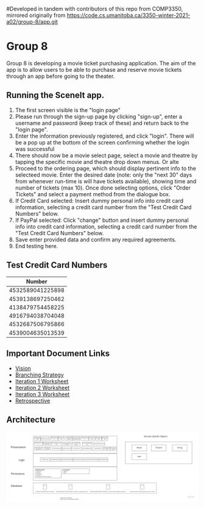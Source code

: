 #Developed in tandem with contributors of this repo from COMP3350, mirrored originally from https://code.cs.umanitoba.ca/3350-winter-2021-a02/group-8/app.git

# Group 8
Group 8 is developing a movie ticket purchasing application. The aim of the app is to allow users to be able to purchase and reserve movie tickets through an app before going to the theater.


## Running the SceneIt app. 
1) The first screen visible is the "login page"
2) Please run through the sign-up page by clicking "sign-up", enter a username and password (keep track of these) and return back to the "login page". 
3) Enter the information previously registered, and click "login". There will be a pop up at the bottom of the screen confirming whether the login was successful 
4) There should now be a movie select page, select a movie and theatre by tapping the specific movie and theatre drop down menus. Or alte
5) Proceed to the ordering page, which should display pertinent info to the selecteed movie. Enter the desired date (note: only the "next 30" days from whenever run-time is will have tickets available), showing time and number of tickets (max 10). Once done selecting options, click "Order Tickets" and select a payment method from the dialogue box. 
6) If Credit Card selected: Insert dummy personal info into credit card information, selecting a credit card number from the "Test Credit Card Numbers" below. 
7) If PayPal selected: Click "change" button and insert dummy personal info into credit card information, selecting a credit card number from the "Test Credit Card Numbers" below.
8) Save enter provided data and confirm any required agreements. 
9) End testing here. 




## Test Credit Card Numbers
| Number         |
|----------------|
|4532589041225898|
|4539138697250462|
|4138479754458225|
|4916794038704048|
|4532687506795866|
|4539004635013539|

## Important Document Links
* [Vision](./Vision.md)
* [Branching Strategy](./git.md)
* [Iteration 1 Worksheet](./worksheet-iter1.md)
* [Iteration 2 Worksheet](./worksheet-iter2.md)
* [Iteration 3 Worksheet](./worksheet-iter3.md)
* [Retrospective](./RETROSPECTIVE.md)

## Architecture
![](./architecture.jpg)
